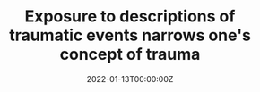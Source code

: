 ---
title: 'Exposure to descriptions of traumatic events narrows one''s concept of trauma'
authors:
- admin
- David E. Levari
- Benjamin W. Bellet
- Richard J. McNally
date: '2022-01-13T00:00:00Z'
doi: '10.1037/xap0000389'
featured: no
image:
  caption: ''
  focal_point: ''
  preview_only: no
projects: []
publication: '*Journal of Experimental Psychology: Applied* https://doi.org/10.1037/xap0000389'
publication_short: ''
publication_types: 
- "2"
publishDate: '2022-01-13T00:00:00Z'
summary: null
abstract: null
url_code: ''
url_dataset: ''
url_pdf: publication/exposure_to_descriptions/exposure_to_descriptions.pdf
url_poster: ''
url_project: ''
url_slides: ''
url_source: ''
url_video: ''
---